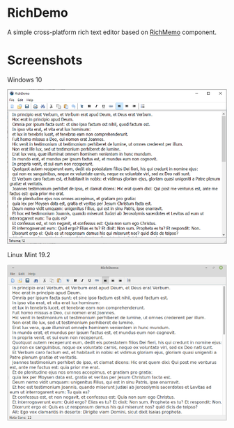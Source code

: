 # RichDemo
A simple cross-platform rich text editor based on [RichMemo](http://wiki.freepascal.org/RichMemo) component.

# Screenshots
Windows 10

![img](img/windows.png?raw=true)

Linux Mint 19.2 

![img](img/linux.png?raw=true)
